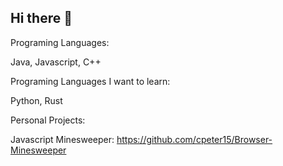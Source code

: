 ## Hi there 👋

Programing Languages:

Java, Javascript, C++

Programing Languages I want to learn: 

Python, Rust

Personal Projects:

Javascript Minesweeper: https://github.com/cpeter15/Browser-Minesweeper

<!--
**cpeter15/cpeter15** is a ✨ _special_ ✨ repository because its `README.md` (this file) appears on your GitHub profile.

Here are some ideas to get you started:

- 🔭 I’m currently working on ...
- 🌱 I’m currently learning ...
- 👯 I’m looking to collaborate on ...
- 🤔 I’m looking for help with ...
- 💬 Ask me about ...
- 📫 How to reach me: ...
- 😄 Pronouns: ...
- ⚡ Fun fact: ...
-->
